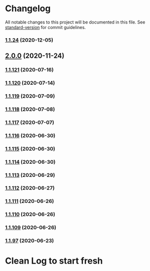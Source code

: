 # Changelog

All notable changes to this project will be documented in this file. See [standard-version](https://github.com/conventional-changelog/standard-version) for commit guidelines.

### [1.1.24](https://github.com/yegobox/flipper/compare/v2.0.0...v1.1.24) (2020-12-05)

## [2.0.0](https://github.com/yegobox/flipper/compare/v1.1.121...v2.0.0) (2020-11-24)

### [1.1.121](https://github.com/yegobox/flipper/compare/v1.1.120...v1.1.121) (2020-07-16)

### [1.1.120](https://github.com/yegobox/flipper/compare/v1.1.119...v1.1.120) (2020-07-14)

### [1.1.119](https://github.com/yegobox/flipper/compare/v1.1.118...v1.1.119) (2020-07-09)

### [1.1.118](https://github.com/yegobox/flipper/compare/v1.1.117...v1.1.118) (2020-07-08)

### [1.1.117](https://github.com/yegobox/flipper/compare/v1.1.116...v1.1.117) (2020-07-07)

### [1.1.116](https://github.com/yegobox/flipper/compare/v1.1.115...v1.1.116) (2020-06-30)

### [1.1.115](https://github.com/yegobox/flipper/compare/v1.1.114...v1.1.115) (2020-06-30)

### [1.1.114](https://github.com/yegobox/flipper/compare/v1.1.112...v1.1.114) (2020-06-30)

### [1.1.113](https://github.com/yegobox/flipper/compare/v1.1.112...v1.1.113) (2020-06-29)

### [1.1.112](https://github.com/yegobox/flipper/compare/v1.1.111...v1.1.112) (2020-06-27)

### [1.1.111](https://github.com/yegobox/flipper/compare/v1.1.108...v1.1.111) (2020-06-26)

### [1.1.110](https://github.com/yegobox/flipper/compare/v1.1.108...v1.1.110) (2020-06-26)

### [1.1.109](https://github.com/yegobox/flipper/compare/v1.1.107...v1.1.109) (2020-06-26)

### [1.1.97](https://github.com/yegobox/flipper/compare/v1.1.96...v1.1.97) (2020-06-23)

# Clean Log to start fresh
